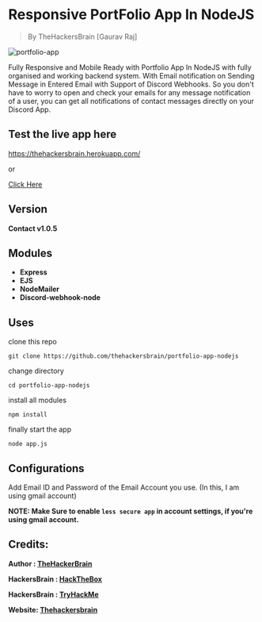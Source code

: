 # Responsive PortFolio App In NodeJS

> By TheHackersBrain [Gaurav Raj]

![portfolio-app](https://thehackersbrain.github.io/images/joker/portfolio_nodejs.png)

Fully Responsive and Mobile Ready with Portfolio App In NodeJS with fully organised and working backend system. With Email notification on Sending Message in Entered Email with Support of Discord Webhooks. So you don't have to worry to open and check your emails for any message notification of a user, you can get all notifications of contact messages directly on your Discord App.

## Test the live app here

https://thehackersbrain.herokuapp.com/

or

[Click Here](https://thehackersbrain.herokuapp.com/)

## Version

**Contact v1.0.5**

## Modules

-   **Express**
-   **EJS**
-   **NodeMailer**
-   **Discord-webhook-node**

## Uses

clone this repo

```
git clone https://github.com/thehackersbrain/portfolio-app-nodejs
```

change directory

```
cd portfolio-app-nodejs
```

install all modules

```
npm install
```

finally start the app

```
node app.js
```

## Configurations

Add Email ID and Password of the Email Account you use. (In this, I am using gmail account)

**NOTE: Make Sure to enable `less secure app` in account settings, if you're using gmail account.**

## Credits:

**Author : [TheHackerBrain](https://github.com/thehackersbrain/)**

**HackersBrain : [HackTheBox](https://www.hackthebox.eu/profile/303514)**

**HackersBrain : [TryHackMe](https://tryhackme.com/p/hackersbrain)**

**Website: [Thehackersbrain](https://thehackersbrain.pythonanywhere.com/)**
